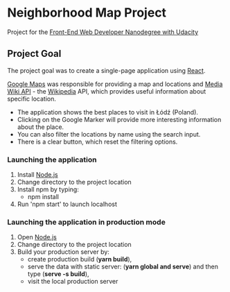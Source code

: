 # Neighborhood Map Project

Project for the [Front-End Web Developer Nanodegree with Udacity](https://eu.udacity.com/course/front-end-web-developer-nanodegree--nd001)

## Project Goal

The project goal was to create a single-page application using [React](https://reactjs.org/).

[Google Maps](https://cloud.google.com/maps-platform/maps/) was responsible for providing a map and locations and [Media Wiki API](https://www.mediawiki.org/wiki/API:Main_page) - the [Wikipedia](https://www.wikipedia.org/) API, which provides useful information about specific location.

- The application shows the best places to visit in Łódź (Poland).
- Clicking on the Google Marker will provide more interesting information about the place.
- You can also filter the locations by name using the search input.
- There is a clear button, which reset the filtering options.

### Launching the application
1. Install [Node.js](https://nodejs.org/en/)
2. Change directory to the project location
3. Install npm by typing:
    - npm install
4. Run 'npm start' to launch localhost

### Launching the application in production mode
1. Open [Node.js](https://nodejs.org/en/)
2. Change directory to the project location
3. Build your production server by:
    - create production build (**yarn build**),
    - serve the data with static server: (**yarn global and serve**) and then type (**serve -s build**),
    - visit the local production server
